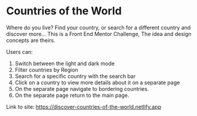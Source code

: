 # Countries of the World
Where do you live? Find your country, or search for a different country and discover more...
This is a Front End Mentor Challenge, The idea and design concepts are theirs.

Users can:

1. Switch between the light and dark mode
2. Filter countries by Region
3. Search for a specific country with the search bar
4. Click on a country to view more details about it on a separate page
5. On the separate page navigate to bordering countries.
6. On the separate page return to the main page.

Link to site: https://discover-countries-of-the-world.netlify.app
